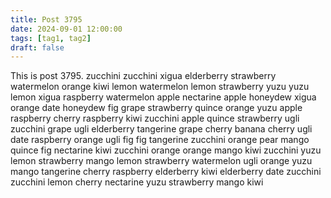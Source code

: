 ```yaml
---
title: Post 3795
date: 2024-09-01 12:00:00
tags: [tag1, tag2]
draft: false
---
```

This is post 3795.
zucchini
zucchini
xigua
elderberry
strawberry
watermelon
orange
kiwi
lemon
watermelon
lemon
strawberry
yuzu
yuzu
lemon
xigua
raspberry
watermelon
apple
nectarine
apple
honeydew
xigua
orange
date
honeydew
fig
grape
strawberry
quince
orange
yuzu
apple
raspberry
cherry
raspberry
kiwi
zucchini
apple
quince
strawberry
ugli
zucchini
grape
ugli
elderberry
tangerine
grape
cherry
banana
cherry
ugli
date
raspberry
orange
ugli
fig
fig
tangerine
zucchini
orange
pear
mango
quince
fig
nectarine
kiwi
zucchini
orange
orange
mango
kiwi
zucchini
yuzu
lemon
strawberry
mango
lemon
strawberry
watermelon
ugli
orange
yuzu
mango
tangerine
cherry
raspberry
elderberry
kiwi
elderberry
date
zucchini
zucchini
lemon
cherry
nectarine
yuzu
strawberry
mango
kiwi
